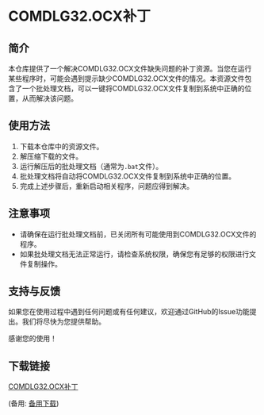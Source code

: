 # COMDLG32.OCX补丁

## 简介
本仓库提供了一个解决COMDLG32.OCX文件缺失问题的补丁资源。当您在运行某些程序时，可能会遇到提示缺少COMDLG32.OCX文件的情况。本资源文件包含了一个批处理文档，可以一键将COMDLG32.OCX文件复制到系统中正确的位置，从而解决该问题。

## 使用方法
1. 下载本仓库中的资源文件。
2. 解压缩下载的文件。
3. 运行解压后的批处理文档（通常为`.bat`文件）。
4. 批处理文档将自动将COMDLG32.OCX文件复制到系统中正确的位置。
5. 完成上述步骤后，重新启动相关程序，问题应得到解决。

## 注意事项
- 请确保在运行批处理文档前，已关闭所有可能使用到COMDLG32.OCX文件的程序。
- 如果批处理文档无法正常运行，请检查系统权限，确保您有足够的权限进行文件复制操作。

## 支持与反馈
如果您在使用过程中遇到任何问题或有任何建议，欢迎通过GitHub的Issue功能提出。我们将尽快为您提供帮助。

感谢您的使用！

## 下载链接
[COMDLG32.OCX补丁](https://pan.quark.cn/s/b4ebe6448dfb) 

(备用: [备用下载](https://pan.baidu.com/s/1SXQ15PhuDaFA17W-Gy34fg?pwd=1234))
